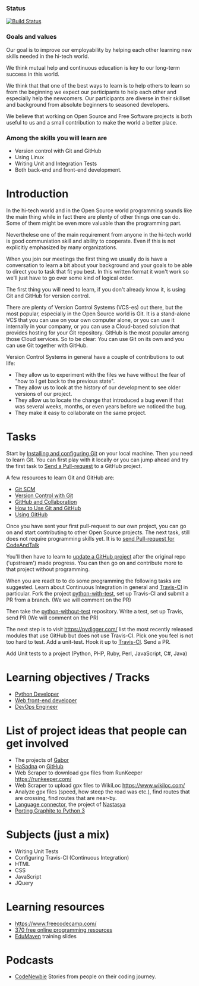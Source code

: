 ### Status
[![Build Status](https://travis-ci.org/szabgab/modiin-co-learning.png)](https://travis-ci.org/szabgab/modiin-co-learning)

### Goals and values

Our goal is to improve our employability by helping each other learning new skills needed in the hi-tech world.

We think mutual help and continuous education is key to our long-term success in this world.

We think that that one of the best ways to learn is to help others to learn so from the beginning we expect our participants to help each other and especially help the newcomers.
Our participants are diverse in their skillset and background from absolute beginners to seasoned
developers.

We believe that working on Open Source and Free Software projects is both useful to us and a small contribution to make the world a better place.

### Among the skills you will learn are

* Version control with Git and GitHub
* Using Linux
* Writing Unit and Integration Tests
* Both back-end and front-end development.

# Introduction

In the hi-tech world and in the Open Source world programming sounds like the main thing while in fact there are plenty of other things one can do.
Some of them might be even more valuable than the programming part.

Neverthelese one of the main requirement from anyone in the hi-tech world is good communiation skill and ability to cooperate. Even if this is not
explicitly emphasized by many organizations.

When you join our meetings the first thing we usually do is have a conversation to learn a bit about your background and your goals to be able to
direct you to task that fit you best. In this written format it won't work so we'll just have to go over some kind of logical order.

The first thing you will need to learn, if you don't already know it, is using Git and GitHub for version control.

There are plenty of Version Control Systems (VCS-es) out there, but the most popular, especially in the Open Source world is Git.
It is a stand-alone VCS that you can use on your own computer alone, or you can use it internally in your company, or you can use a Cloud-based
solution that provides hosting for your Git repository. GitHub is the most popular among those Cloud services.
So to be clear: You can use Git on its own and you can use Git together with GitHub.

Version Control Systems in general have a couple of contributions to out life:
* They allow us to experiment with the files we have without the fear of "how to I get back to the previous state".
* They allow us to look at the history of our development to see older versions of our project.
* They allow us to locate the change that introduced a bug even if that was several weeks, months, or even years before we noticed the bug.
* They make it easy to collaborate on the same project.


# Tasks

Start by [Installing and configuring Git](docs/install_git.md) on your local machine.
Then you need to learn Git. You can first play with it locally or you can jump ahead and try the first task to [Send a Pull-request](docs/PULL_REQUEST.md) to a GitHub project.

A few resources to learn Git and GitHub are:
* [Git SCM](https://git-scm.com/)
* [Version Control with Git](https://www.udacity.com/course/version-control-with-git--ud123)
* [GitHub and Collaboration](https://www.udacity.com/course/github-collaboration--ud456)
* [How to Use Git and GitHub](https://classroom.udacity.com/courses/ud775)
* [Using GitHub](https://guides.github.com/activities/hello-world/)

Once you have sent your first pull-request to our own project, you can go on and start contributing to other Open Source projects.
The next task, still does not require programming skills yet. It is to [send Pull-request for CodeAndTalk](docs/PULL_REQUEST_FOR_CAT.md)

You'll then have to learn to [update a GitHub project](docs/UPDATE_PROJECT.md) after the original repo ('upstream') made progress.
You can then go on and contribute more to that project without programming.

When you are readt to to do some programming the following tasks are suggested.
Learn about Continuous Integration in general and [Travis-CI](docs/TRAVIS-CI.md) in particular.
Fork the project [python-with-test](https://github.com/szabgab/co-learning-python-with-test), set up Travis-CI and submit a PR from a branch. (We we will comment on the PR)

Then take the [python-without-test](https://github.com/szabgab/co-learning-python-without-test) repository. Write a test, set up Travis, send PR (We will comment on the PR)

The next step is to visit https://pydigger.com/ list the most recently released modules that use GitHub but does not use Travis-CI.
Pick one you feel is not too hard to test. Add a unit-test.  Hook it up to [Travis-CI](docs/TRAVIS-CI.md). Send a PR.

Add Unit tests to a project (Python, PHP, Ruby, Perl, JavaScript, C#, Java)

# Learning objectives / Tracks

* [Python Developer](docs/python.md)
* [Web front-end developer](docs/front_end_developer.md)
* [DevOps Engineer](docs/devops_engineer.md)

# List of project ideas that people can get involved

* The projects of [Gabor](https://github.com/szabgab/) 
* [HaSadna](http://www.hasadna.org.il/) on [GitHub](https://github.com/hasadna/)
* Web Scraper to download gpx files from RunKeeper https://runkeeper.com/
* Web Scraper to upload gpx files to WikiLoc https://www.wikiloc.com/
* Analyze gpx files (speed, how steep the road was etc.), find routes that are crossing, find routes that are near-by.
* [Language connector](https://github.com/poplardown/langconnector), the project of [Nastasya](https://github.com/poplardown)
* [Porting Graphite to Python 3](https://github.com/graphite-project/graphite-web/issues/750)


# Subjects (just a mix)

* Writing Unit Tests
* Configuring Travis-CI (Continuous Integration)
* HTML
* CSS
* JavaScript
* JQuery

# Learning resources
* https://www.freecodecamp.com/
* [370 free online programming resources](https://medium.freecodecamp.com/370-free-online-programming-computer-science-courses-you-can-start-this-month-fc5b9867769e)
* [EduMaven](https://edumaven.com/) training slides

# Podcasts
* [CodeNewbie](http://www.codenewbie.org/) Stories from people on their coding journey.

